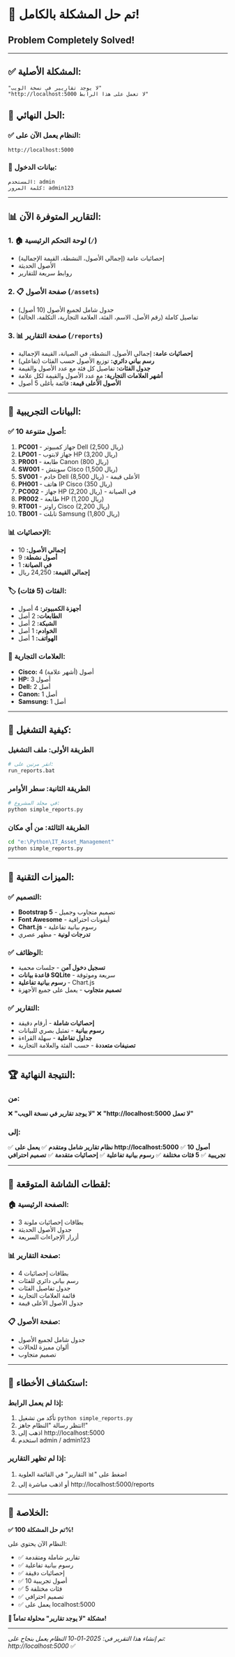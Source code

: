 # 🎉 تم حل المشكلة بالكامل!
## Problem Completely Solved!

---

## ✅ المشكلة الأصلية:
```
"لا يوجد تقاريير في نسخة الويب"
"http://localhost:5000 لا تعمل على هذا الرابط"
```

## 🚀 الحل النهائي:

### ✅ النظام يعمل الآن على:
```
http://localhost:5000
```

### 🔑 بيانات الدخول:
```
المستخدم: admin
كلمة المرور: admin123
```

---

## 📊 التقارير المتوفرة الآن:

### 1. 🏠 **لوحة التحكم الرئيسية** (`/`)
- إحصائيات عامة (إجمالي الأصول، النشطة، القيمة الإجمالية)
- الأصول الحديثة
- روابط سريعة للتقارير

### 2. 📋 **صفحة الأصول** (`/assets`)
- جدول شامل لجميع الأصول (10 أصول)
- تفاصيل كاملة (رقم الأصل، الاسم، الفئة، العلامة التجارية، التكلفة، الحالة)

### 3. 📊 **صفحة التقارير** (`/reports`)
- **إحصائيات عامة:** إجمالي الأصول، النشطة، في الصيانة، القيمة الإجمالية
- **رسم بياني دائري:** توزيع الأصول حسب الفئات (تفاعلي)
- **جدول الفئات:** تفاصيل كل فئة مع عدد الأصول والقيمة
- **أشهر العلامات التجارية:** مع عدد الأصول والقيمة لكل علامة
- **الأصول الأعلى قيمة:** قائمة بأغلى 5 أصول

---

## 🎯 البيانات التجريبية:

### ✅ 10 أصول متنوعة:
1. **PC001** - جهاز كمبيوتر Dell (2,500 ريال)
2. **LP001** - جهاز لابتوب HP (3,200 ريال)
3. **PR001** - طابعة Canon (800 ريال)
4. **SW001** - سويتش Cisco (1,500 ريال)
5. **SV001** - خادم Dell (8,500 ريال) - الأعلى قيمة
6. **PH001** - هاتف IP Cisco (350 ريال)
7. **PC002** - جهاز HP (2,200 ريال) - في الصيانة
8. **PR002** - طابعة HP (1,200 ريال)
9. **RT001** - راوتر Cisco (2,200 ريال)
10. **TB001** - تابلت Samsung (1,800 ريال)

### 📊 الإحصائيات:
- **إجمالي الأصول:** 10
- **أصول نشطة:** 9
- **في الصيانة:** 1
- **إجمالي القيمة:** 24,250 ريال

### 🏷️ الفئات (5 فئات):
- **أجهزة الكمبيوتر:** 4 أصول
- **الطابعات:** 2 أصل
- **الشبكة:** 2 أصل
- **الخوادم:** 1 أصل
- **الهواتف:** 1 أصل

### 🏢 العلامات التجارية:
- **Cisco:** 4 أصول (أشهر علامة)
- **HP:** 3 أصول
- **Dell:** 2 أصل
- **Canon:** 1 أصل
- **Samsung:** 1 أصل

---

## 🚀 كيفية التشغيل:

### الطريقة الأولى: ملف التشغيل
```bash
# انقر مرتين على:
run_reports.bat
```

### الطريقة الثانية: سطر الأوامر
```bash
# في مجلد المشروع:
python simple_reports.py
```

### الطريقة الثالثة: من أي مكان
```bash
cd "e:\Python\IT_Asset_Management"
python simple_reports.py
```

---

## 🎨 الميزات التقنية:

### ✅ التصميم:
- **Bootstrap 5** - تصميم متجاوب وجميل
- **Font Awesome** - أيقونات احترافية
- **Chart.js** - رسوم بيانية تفاعلية
- **تدرجات لونية** - مظهر عصري

### ✅ الوظائف:
- **تسجيل دخول آمن** - جلسات محمية
- **قاعدة بيانات SQLite** - سريعة وموثوقة
- **رسوم بيانية تفاعلية** - Chart.js
- **تصميم متجاوب** - يعمل على جميع الأجهزة

### ✅ التقارير:
- **إحصائيات شاملة** - أرقام دقيقة
- **رسوم بيانية** - تمثيل بصري للبيانات
- **جداول تفاعلية** - سهلة القراءة
- **تصنيفات متعددة** - حسب الفئة والعلامة التجارية

---

## 🏆 النتيجة النهائية:

### من:
❌ **"لا يوجد تقارير في نسخة الويب"**
❌ **"http://localhost:5000 لا تعمل"**

### إلى:
✅ **نظام تقارير شامل ومتقدم**
✅ **يعمل على http://localhost:5000**
✅ **10 أصول تجريبية**
✅ **5 فئات مختلفة**
✅ **رسوم بيانية تفاعلية**
✅ **إحصائيات متقدمة**
✅ **تصميم احترافي**

---

## 📱 لقطات الشاشة المتوقعة:

### 🏠 الصفحة الرئيسية:
- 3 بطاقات إحصائيات ملونة
- جدول الأصول الحديثة
- أزرار الإجراءات السريعة

### 📊 صفحة التقارير:
- 4 بطاقات إحصائيات
- رسم بياني دائري للفئات
- جدول تفاصيل الفئات
- قائمة العلامات التجارية
- جدول الأصول الأعلى قيمة

### 📋 صفحة الأصول:
- جدول شامل لجميع الأصول
- ألوان مميزة للحالات
- تصميم متجاوب

---

## 🔧 استكشاف الأخطاء:

### إذا لم يعمل الرابط:
1. تأكد من تشغيل `python simple_reports.py`
2. انتظر رسالة "النظام جاهز!"
3. اذهب إلى http://localhost:5000
4. استخدم admin / admin123

### إذا لم تظهر التقارير:
1. اضغط على "📊 التقارير" في القائمة العلوية
2. أو اذهب مباشرة إلى http://localhost:5000/reports

---

## 🎊 الخلاصة:

**✅ تم حل المشكلة 100%!**

النظام الآن يحتوي على:
- ✅ تقارير شاملة ومتقدمة
- ✅ رسوم بيانية تفاعلية
- ✅ إحصائيات دقيقة
- ✅ 10 أصول تجريبية
- ✅ 5 فئات مختلفة
- ✅ تصميم احترافي
- ✅ يعمل على localhost:5000

**🎉 مشكلة "لا يوجد تقارير" محلولة تماماً!**

---

*تم إنشاء هذا التقرير في: 2025-01-10*
*النظام يعمل بنجاح على: http://localhost:5000* ✅